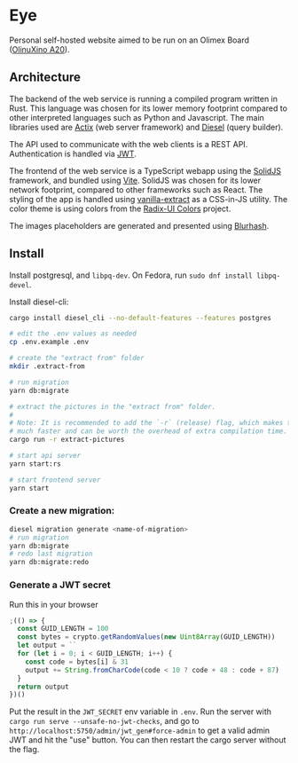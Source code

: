 # Eye

Personal self-hosted website aimed to be run on an Olimex Board ([OlinuXino A20](https://www.olimex.com/Products/OLinuXino/A20/A20-OLinuXino-MICRO/open-source-hardware)).

## Architecture

The backend of the web service is running a compiled program written in Rust. This language was chosen for its lower memory footprint compared to other interpreted languages such as Python and Javascript. The main libraries used are [Actix](https://actix.rs/) (web server framework) and [Diesel](https://diesel.rs/) (query builder).

The API used to communicate with the web clients is a REST API. Authentication is handled via [JWT](https://jwt.io/).

The frontend of the web service is a TypeScript webapp using the [SolidJS](https://www.solidjs.com/) framework, and bundled using [Vite](https://vitejs.dev/). SolidJS was chosen for its lower network footprint, compared to other frameworks such as React. The styling of the app is handled using [vanilla-extract](https://vanilla-extract.style/) as a CSS-in-JS utility. The color theme is using colors from the [Radix-UI Colors](https://www.radix-ui.com/docs/colors/palette-composition/the-scales) project.

The images placeholders are generated and presented using [Blurhash](https://blurha.sh/).

## Install

Install postgresql, and `libpq-dev`. On Fedora, run `sudo dnf install libpq-devel`.

Install diesel-cli:

```sh
cargo install diesel_cli --no-default-features --features postgres
```

```sh
# edit the .env values as needed
cp .env.example .env

# create the "extract from" folder
mkdir .extract-from

# run migration
yarn db:migrate

# extract the pictures in the "extract from" folder.
#
# Note: It is recommended to add the `-r` (release) flag, which makes thumbnail extraction
# much faster and can be worth the overhead of extra compilation time.
cargo run -r extract-pictures

# start api server
yarn start:rs

# start frontend server
yarn start
```

### Create a new migration:

```sh
diesel migration generate <name-of-migration>
# run migration
yarn db:migrate
# redo last migration
yarn db:migrate:redo
```

### Generate a JWT secret

Run this in your browser

```js
;(() => {
  const GUID_LENGTH = 100
  const bytes = crypto.getRandomValues(new Uint8Array(GUID_LENGTH))
  let output = ``
  for (let i = 0; i < GUID_LENGTH; i++) {
    const code = bytes[i] & 31
    output += String.fromCharCode(code < 10 ? code + 48 : code + 87)
  }
  return output
})()
```

Put the result in the `JWT_SECRET` env variable in `.env`.
Run the server with `cargo run serve --unsafe-no-jwt-checks`, and go to `http://localhost:5750/admin/jwt_gen#force-admin` to get a valid admin JWT and hit the "use" button.
You can then restart the cargo server without the flag.
